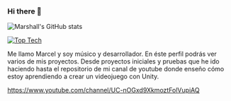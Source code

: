 ### Hi there 👋
![Marshall's GitHub stats](https://github-readme-stats.vercel.app/api?username=Marshall-Bits&show_icons=true&hide=stars,issues)

[![Top Tech](https://github-readme-stats.vercel.app/api/top-langs/?username=Marshall-Bits&layout=compact)](https://github.com/anuraghazra/github-readme-stats)

Me llamo Marcel y soy músico y desarrollador.
En éste perfil podrás ver varios de mis proyectos. Desde proyectos iniciales y pruebas que he ido haciendo hasta el repositorio de mi canal de youtube donde enseño cómo estoy aprendiendo a crear un videojuego con Unity. 

https://www.youtube.com/channel/UC-nOGxd9XkmoztFolVupiAQ
 

 
